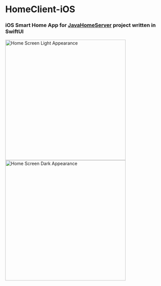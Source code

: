# HomeClient-iOS

### iOS Smart Home App for [JavaHomeServer](https://github.com/jayadamsmorgan/JavaHomeServer) project written in SwiftUI

<img width="380" alt="Home Screen Light Appearance" src="https://github.com/jayadamsmorgan/HomeClient-iOS/assets/17194588/9eee16a9-c4fc-49dd-a5b4-969ddc41feb8">

<img width="380" alt="Home Screen Dark Appearance" src="https://github.com/jayadamsmorgan/HomeClient-iOS/assets/17194588/969a84f3-bea3-4a92-be7a-1bb35e60fb77">
